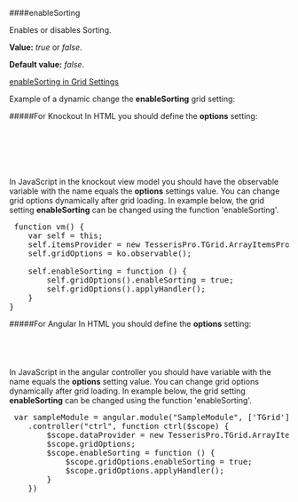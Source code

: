 ﻿####enableSorting

Enables or disables Sorting. 

**Value:** *true* or *false*.

**Default value:** *false*.

[enableSorting in Grid Settings](#!/GridSettings/enableSorting)

Example of a dynamic change the **enableSorting** grid setting:

#####For Knockout
In HTML you should define the **options** setting:

<pre class="brush: html">
	<div id="test-knockout" data-bind="tgrid: { provider: itemsProvider, options: gridOptions}">
	</div>
</pre>
#####
In JavaScript in the knockout view model you should have the observable variable with the name equals the **options** settings value. 
You can change grid options dynamically after grid loading. In example below, the grid setting **enableSorting**
can be changed using the function 'enableSorting'.

<pre class="brush: js">
 function vm() {
    var self = this;
    self.itemsProvider = new TesserisPro.TGrid.ArrayItemsProvider(items);
    self.gridOptions = ko.observable();

    self.enableSorting = function () {
        self.gridOptions().enableSorting = true;
        self.gridOptions().applyHandler();
	}
}
</pre>

#####For Angular
In HTML you should define the **options** setting:
<pre class="brush: html">
	<t-grid id="test-angular" provider="dataProvider" options="gridOptions">
	</t-grid>
</pre>
#####
In JavaScript in the angular controller you should have variable with the name equals the **options** setting value. 
You can change grid options dynamically after grid loading. In example below, the grid setting **enableSorting**
can be changed using the function 'enableSorting'.

<pre class="brush:js">
 var sampleModule = angular.module("SampleModule", ['TGrid'])
    .controller("ctrl", function ctrl($scope) {
        $scope.dataProvider = new TesserisPro.TGrid.ArrayItemsProvider(items);
        $scope.gridOptions;
		$scope.enableSorting = function () {
            $scope.gridOptions.enableSorting = true;
            $scope.gridOptions.applyHandler();
		}
	})
</pre>

#####

<script type="text/javascript">
    SyntaxHighlighter.highlight();
</script>